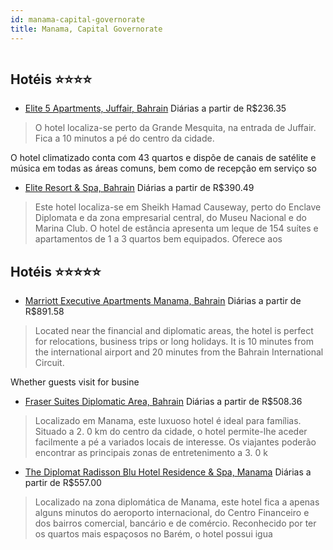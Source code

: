 ```yaml
---
id: manama-capital-governorate
title: Manama, Capital Governorate
---
```


<center><img src="http://image1.urlforimages.com/Images/1335914/$Original/1874699002_170X180.JPG" alt="" /></center>


## Hotéis ⭐️⭐️⭐️⭐️

-    [Elite 5 Apartments, Juffair, Bahrain](https://www.hurb.com/aud/https://www.hurb.com/hoteis/manama/elite-5-apartments-juffair-bahrain-JNP-JP975624?cmp=18055) Diárias a partir de R$236.35
   > O hotel localiza-se perto da Grande Mesquita, na entrada de Juffair. Fica a 10 minutos a pé do centro da cidade.

O hotel climatizado conta com 43 quartos e dispõe de canais de satélite e música em todas as áreas comuns, bem como de recepção em serviço so
-    [Elite Resort & Spa, Bahrain](https://www.hurb.com/aud/https://www.hurb.com/hoteis/manama/elite-resort-spa-bahrain-JNP-JP421165?cmp=18055) Diárias a partir de R$390.49
   > Este hotel localiza-se em Sheikh Hamad Causeway, perto do Enclave Diplomata e da zona empresarial central, do Museu Nacional e do Marina Club. O hotel de estância apresenta um leque de 154 suítes e apartamentos de 1 a 3 quartos bem equipados. Oferece aos 

## Hotéis ⭐️⭐️⭐️⭐️⭐️

-    [Marriott Executive Apartments Manama, Bahrain](https://www.hurb.com/aud/https://www.hurb.com/hoteis/manama/marriott-executive-apartments-manama-bahrain-JNP-JP074876?cmp=18055) Diárias a partir de R$891.58
   > Located near the financial and diplomatic areas, the hotel is perfect for relocations, business trips or long holidays. It is 10 minutes from the international airport and 20 minutes from the Bahrain International Circuit.

Whether guests visit for busine
-    [Fraser Suites Diplomatic Area, Bahrain](https://www.hurb.com/aud/https://www.hurb.com/hoteis/manama/fraser-suites-diplomatic-area-bahrain-JNP-JP860207?cmp=18055) Diárias a partir de R$508.36
   > Localizado em Manama, este luxuoso hotel é ideal para famílias. Situado a 2. 0 km do centro da cidade, o hotel permite-lhe aceder facilmente a pé a variados locais de interesse. Os viajantes poderão encontrar as principais zonas de entretenimento a 3. 0 k
-    [The Diplomat Radisson Blu Hotel Residence & Spa, Manama](https://www.hurb.com/aud/https://www.hurb.com/hoteis/manama/the-diplomat-radisson-blu-hotel-residence-spa-manama-JNP-JP108449?cmp=18055) Diárias a partir de R$557.00
   > Localizado na zona diplomática de Manama, este hotel fica a apenas alguns minutos do aeroporto internacional, do Centro Financeiro e dos bairros comercial, bancário e de comércio. Reconhecido por ter os quartos mais espaçosos no Barém, o hotel possui igua
